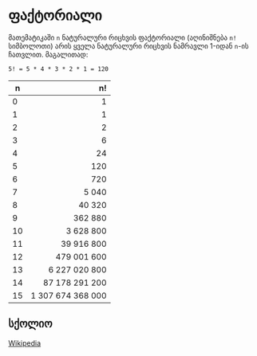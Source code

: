 # ფაქტორიალი

მათემატიკაში `n` ნატურალური რიცხვის ფაქტორიალი
(აღინიშნება `n!` სიმბოლოთი)
არის ყველა ნატურალური რიცხვის ნამრავლი 1-იდან `n`-ის ჩათვლით. მაგალითად:

```
5! = 5 * 4 * 3 * 2 * 1 = 120
```

| n   |                n! |
| --- | ----------------: |
| 0   |                 1 |
| 1   |                 1 |
| 2   |                 2 |
| 3   |                 6 |
| 4   |                24 |
| 5   |               120 |
| 6   |               720 |
| 7   |             5 040 |
| 8   |            40 320 |
| 9   |           362 880 |
| 10  |         3 628 800 |
| 11  |        39 916 800 |
| 12  |       479 001 600 |
| 13  |     6 227 020 800 |
| 14  |    87 178 291 200 |
| 15  | 1 307 674 368 000 |

## სქოლიო

[Wikipedia](https://en.wikipedia.org/wiki/Factorial)
